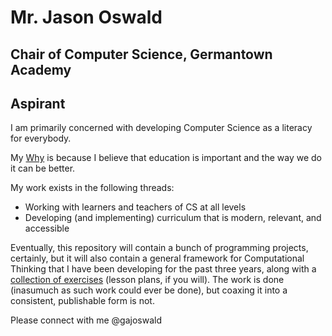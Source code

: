 # Mr. Jason Oswald
## Chair of Computer Science, Germantown Academy
## Aspirant

I am primarily concerned with developing Computer Science as a literacy for everybody.

My [Why](https://www.youtube.com/watch?v=1ytFB8TrkTo) is because I believe that education is important and the way we do it can be better. 

My work exists in the following threads:
* Working with learners and teachers of CS at all levels
* Developing (and implementing) curriculum that is modern, relevant, and accessible

Eventually, this repository will contain a bunch of programming projects, certainly, but it will also contain a general framework for Computational Thinking that I have been developing for the past three years, along with a [collection of exercises](https://github.com/gajoswald/Computational-Thinking-Exercises) (lesson plans, if you will). The work is done (inasumuch as such work could ever be done), but coaxing it into a consistent, publishable form is not. 

Please connect with me @gajoswald
